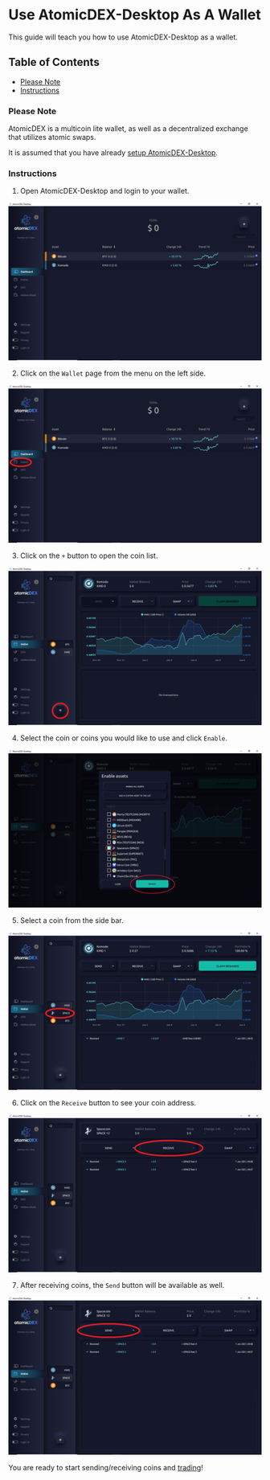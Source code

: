 # Use AtomicDEX-Desktop As A Wallet

This guide will teach you how to use AtomicDEX-Desktop as a wallet.

## Table of Contents

- [Please Note](#Please-Note)
- [Instructions](#Instructions)

### Please Note

AtomicDEX is a multicoin lite wallet, as well as a decentralized exchange that utilizes atomic swaps.

It is assumed that you have already [setup AtomicDEX-Desktop](https://github.com/SpaceWorksCo/guides/blob/master/Setup-AtomicDEX-Desktop.md#setup-atomicDEX-desktop).

### Instructions

1. Open AtomicDEX-Desktop and login to your wallet.

![Login](/images/atomicdex_login.png)

2. Click on the `Wallet` page from the menu on the left side.

![Wallet](/images/atomicdex_wallet.png)

3. Click on the `+` button to open the coin list.

![Add Coin](/images/atomicdex_add_coin.png)

4. Select the coin or coins you would like to use and click `Enable`.

![Enable](/images/atomicdex_enable.png)

5. Select a coin from the side bar.

![Select](/images/atomicdex_select.png)

6. Click on the `Receive` button to see your coin address.

![Receive](/images/atomicdex_receive.png)

7. After receiving coins, the `Send` button will be available as well.

![Send](/images/atomicdex_send.png)

You are ready to start sending/receiving coins and [trading](https://github.com/SpaceWorksCo/guides/blob/master/Use-AtomicDEX-Desktop-For-Trading.md#use-atomicDEX-desktop-for-trading)!
